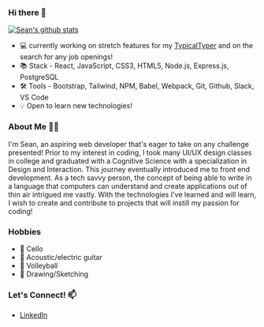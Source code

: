 ### Hi there 👋

[![Sean's github stats](https://github-readme-stats.vercel.app/api?username=seankim248&theme=vue-dark&hide=stars,contribs)](https://github.com/seankim248/github-readme-stats)

- 💻 currently working on stretch features for my [TypicalTyper](https://typical-typer.herokuapp.com/) and on the search for any job openings!
- 📚 Stack - React, JavaScript, CSS3, HTML5, Node.js, Express.js, PostgreSQL
- 🛠️ Tools - Bootstrap, Tailwind, NPM, Babel, Webpack, Git, Github, Slack, VS Code
- 💡 Open to learn new technologies!

### About Me 👨‍💻

I'm Sean, an aspiring web developer that's eager to take on any challenge presented! Prior to my interest in coding, I took many UI/UX design classes in college and graduated with a Cognitive Science with a specialization in Design and Interaction. This journey eventually introduced me to front end development. As a tech savvy person, the concept of being able to write in a language that computers can understand and create applications out of thin air intrigued me vastly. With the technologies I've learned and will learn, I wish to create and contribute to projects that will instill my passion for coding!

### Hobbies
- 🎻 Cello
- 🎸 Acoustic/electric guitar
- 🏐 Volleyball
- 📝 Drawing/Sketching

### Let's Connect! 📫
- [LinkedIn](https://www.linkedin.com/in/seankim248/)
